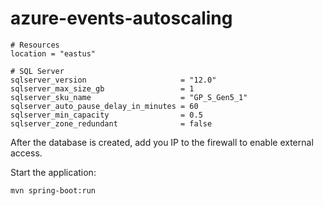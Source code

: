 # azure-events-autoscaling


```hcl
# Resources
location = "eastus"

# SQL Server
sqlserver_version                     = "12.0"
sqlserver_max_size_gb                 = 1
sqlserver_sku_name                    = "GP_S_Gen5_1"
sqlserver_auto_pause_delay_in_minutes = 60
sqlserver_min_capacity                = 0.5
sqlserver_zone_redundant              = false
```

After the database is created, add you IP to the firewall to enable external access.

Start the application:

```sh
mvn spring-boot:run
```